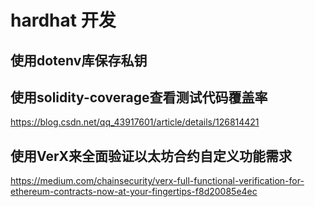 # hardhat 开发

## 使用dotenv库保存私钥

## 使用solidity-coverage查看测试代码覆盖率

https://blog.csdn.net/qq_43917601/article/details/126814421

## 使用VerX来全面验证以太坊合约自定义功能需求

https://medium.com/chainsecurity/verx-full-functional-verification-for-ethereum-contracts-now-at-your-fingertips-f8d20085e4ec